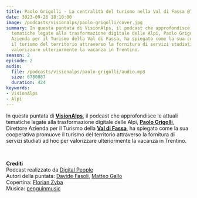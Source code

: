 ```yaml
---
title: Paolo Grigolli - La centralità del turismo nella Val di Fassa @Trento
date: 3023-09-26 18:10:00
image: /podcasts/visionalps/paolo-grigolli/cover.jpg
summary: In questa puntata di VisionAlps, il podcast che approfondisce le attuali
  tematiche legate alla trasformazione digitale delle Alpi, Paolo Grigolli, Direttore
  Azienda per il Turismo della Val di Fassa, ha spiegato come la sua cooperativa promuove
  il turismo del territorio attraverso la fornitura di servizi studiati ad hoc per
  valorizzare ulteriormente la vacanza in Trentino.
season: 2
episode: 2
audio:
  file: /podcasts/visionalps/paolo-grigolli/audio.mp3
  size: 6780887
  duration: 424
keywords:
- VisionAlps
- Alpi
---
```


In questa puntata di **[VisionAlps](https://www.visionalps.com/)**, il podcast che approfondisce le attuali tematiche legate alla trasformazione digitale delle Alpi, **[Paolo Grigolli](https://it.linkedin.com/in/paolo-grigolli-a7354314)**, Direttore Azienda per il Turismo della **[Val di Fassa](https://www.fassa.com/it)**, ha spiegato come la sua cooperativa promuove il turismo del territorio attraverso la fornitura di servizi studiati ad hoc per valorizzare ulteriormente la vacanza in Trentino.

<br>

**Crediti**<br>
Podcast realizzato da [Digital People](https://w3id.org/digitalpeople)<br>
Autori della puntata: [Davide Fasoli](https://www.linkedin.com/in/davide-fasoli-2b3246179/), [Matteo Gallo](https://www.linkedin.com/in/matteo-gallo-4a5ab31a8/)<br>
Copertina: [Florian Zyba](https://www.linkedin.com/in/florian-zyba/)<br>
Musica: [penguinmusic](https://pixabay.com/users/penguinmusic-24940186/)